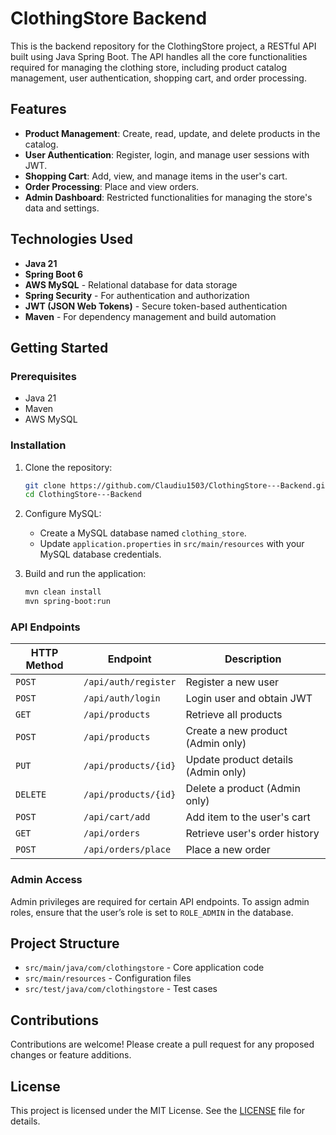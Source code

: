 
# ClothingStore Backend

This is the backend repository for the ClothingStore project, a RESTful API built using Java Spring Boot. The API handles all the core functionalities required for managing the clothing store, including product catalog management, user authentication, shopping cart, and order processing.

## Features

- **Product Management**: Create, read, update, and delete products in the catalog.
- **User Authentication**: Register, login, and manage user sessions with JWT.
- **Shopping Cart**: Add, view, and manage items in the user's cart.
- **Order Processing**: Place and view orders.
- **Admin Dashboard**: Restricted functionalities for managing the store's data and settings.

## Technologies Used

- **Java 21**
- **Spring Boot 6**
- **AWS MySQL** - Relational database for data storage
- **Spring Security** - For authentication and authorization
- **JWT (JSON Web Tokens)** - Secure token-based authentication
- **Maven** - For dependency management and build automation

## Getting Started

### Prerequisites

- Java 21
- Maven
- AWS MySQL

### Installation

1. Clone the repository:

   ```bash
   git clone https://github.com/Claudiu1503/ClothingStore---Backend.git
   cd ClothingStore---Backend
   ```

2. Configure MySQL:
   - Create a MySQL database named `clothing_store`.
   - Update `application.properties` in `src/main/resources` with your MySQL database credentials.

3. Build and run the application:

   ```bash
   mvn clean install
   mvn spring-boot:run
   ```

### API Endpoints

| HTTP Method | Endpoint                   | Description                            |
|-------------|----------------------------|----------------------------------------|
| `POST`      | `/api/auth/register`       | Register a new user                   |
| `POST`      | `/api/auth/login`          | Login user and obtain JWT             |
| `GET`       | `/api/products`            | Retrieve all products                 |
| `POST`      | `/api/products`            | Create a new product (Admin only)     |
| `PUT`       | `/api/products/{id}`       | Update product details (Admin only)   |
| `DELETE`    | `/api/products/{id}`       | Delete a product (Admin only)         |
| `POST`      | `/api/cart/add`            | Add item to the user's cart           |
| `GET`       | `/api/orders`              | Retrieve user's order history         |
| `POST`      | `/api/orders/place`        | Place a new order                     |

### Admin Access

Admin privileges are required for certain API endpoints. To assign admin roles, ensure that the user’s role is set to `ROLE_ADMIN` in the database.

## Project Structure

- `src/main/java/com/clothingstore` - Core application code
- `src/main/resources` - Configuration files
- `src/test/java/com/clothingstore` - Test cases

## Contributions

Contributions are welcome! Please create a pull request for any proposed changes or feature additions.

## License

This project is licensed under the MIT License. See the [LICENSE](LICENSE) file for details.
